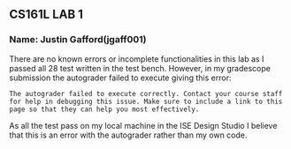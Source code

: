 ## CS161L LAB 1
### Name: Justin Gafford(jgaff001)
There are no known errors or incomplete functionalities in this lab as I passed all 28 test written in the test bench. However, in my gradescope submission the autograder failed to execute giving this error:

```
The autograder failed to execute correctly. Contact your course staff for help in debugging this issue. Make sure to include a link to this page so that they can help you most effectively.
```
As all the test pass on my local machine in the ISE Design Studio I believe that this is an error with the autograder rather than my own code.
